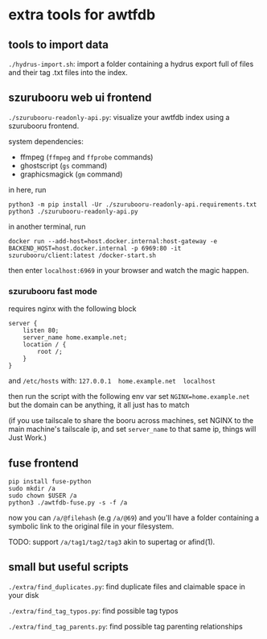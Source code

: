 # extra tools for awtfdb

## tools to import data

`./hydrus-import.sh`: import a folder containing a hydrus export full of files
and their tag .txt files into the index.

## szurubooru web ui frontend

`./szurubooru-readonly-api.py`: visualize your awtfdb index using a szurubooru
frontend.

system dependencies:

- ffmpeg (`ffmpeg` and `ffprobe` commands)
- ghostscript (`gs` command)
- graphicsmagick (`gm` command)

in here, run

```
python3 -m pip install -Ur ./szurubooru-readonly-api.requirements.txt
python3 ./szurubooru-readonly-api.py
```

in another terminal, run

```
docker run --add-host=host.docker.internal:host-gateway -e BACKEND_HOST=host.docker.internal -p 6969:80 -it szurubooru/client:latest /docker-start.sh
```

then enter `localhost:6969` in your browser and watch the magic happen.

### szurubooru fast mode

requires nginx with the following block

```
server {
	listen 80;
	server_name home.example.net;
	location / {
		root /;
	}
}
```

and `/etc/hosts` with: `127.0.0.1  home.example.net  localhost`

then run the script with the following env var set `NGINX=home.example.net`
but the domain can be anything, it all just has to match

(if you use tailscale to share the booru across machines, set NGINX to the main
machine's tailscale ip, and set `server_name` to that same ip, things will
Just Work.)

## fuse frontend

```
pip install fuse-python
sudo mkdir /a
sudo chown $USER /a
python3 ./awtfdb-fuse.py -s -f /a
```

now you can `/a/@filehash` (e.g `/a/@69`) and you'll have a folder
containing a symbolic link to the original file in your filesystem.

TODO: support `/a/tag1/tag2/tag3` akin to supertag or afind(1).

## small but useful scripts

`./extra/find_duplicates.py`: find duplicate files and claimable space in your disk

`./extra/find_tag_typos.py`: find possible tag typos

`./extra/find_tag_parents.py`: find possible tag parenting relationships
